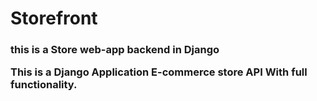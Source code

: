 # Storefront
<h3>
this is a Store web-app backend in Django

This is a Django Application E-commerce store API
With full functionality.

</h3>
